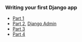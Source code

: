 ### Writing your first Django app

- [Part 1](markdown/intro_tutorial01.md)
- [Part 2](markdown/intro_tutorial02.md),
[Django Admin](markdown/intro_tutorial02_django_admin.md)
- [Part 3](markdown/intro_tutorial03.md)
- [Part 4](markdown/intro_tutorial04.md)
